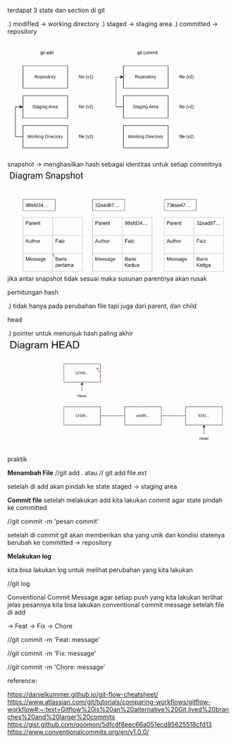terdapat 3 state dan section di git

.) modified -> working directory
.) staged -> staging area
.) committed -> repository

![git-workflow](git-workflow.png)

snapshot -> menghasilkan hash sebagai identitas untuk setiap commitnya
![snapshot-diagram](snapshot-diagram.png)
jika antar snapshot tidak sesuai maka susunan parentnya akan rusak

perhitungan hash

.) tidak hanya pada perubahan file tapi juga dari parent, dan child

head

.) pointer untuk menunjuk hash paling akhir
![diagram-head](diagram-head.png)

praktik

**Menambah File**
//git add .
atau
// git add file.ext

setelah di add akan pindah ke state staged -> staging area

**Commit file**
setelah melakukan add kita lakukan commit agar state pindah ke committed

//git commit -m 'pesan commit'

setelah di commit git akan memberikan sha yang unik
dan kondisi statenya berubah ke committed -> repository

**Melakukan log**

kita bisa lakukan log untuk melihat perubahan yang kita lakukan

//git log

Conventional Commit Message
agar setiap push yang kita lakukan terlihat jelas pesannya
kita bisa lakukan conventional commit message setelah file di add

-> Feat
-> Fix
-> Chore

//git commit -m 'Feat: message'

//git commit -m 'Fix: message'

//git commit -m 'Chore: message'

reference:

https://danielkummer.github.io/git-flow-cheatsheet/
https://www.atlassian.com/git/tutorials/comparing-workflows/gitflow-workflow#:~:text=Gitflow%20is%20an%20alternative%20Git,lived%20branches%20and%20larger%20commits
https://gist.github.com/qoomon/5dfcdf8eec66a051ecd85625518cfd13
https://www.conventionalcommits.org/en/v1.0.0/
